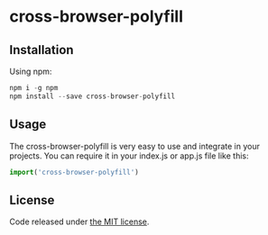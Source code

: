 # cross-browser-polyfill

## Installation
Using npm:

```javascript
npm i -g npm
npm install --save cross-browser-polyfill
```

## Usage
The cross-browser-polyfill is very easy to use and integrate in your projects.
You can require it in your index.js or app.js file like this:
```javascript
import('cross-browser-polyfill')
```

## License
Code released under [the MIT license](https://github.com/dvandervlag/cross-browser-polyfill/blob/master/LICENSE).